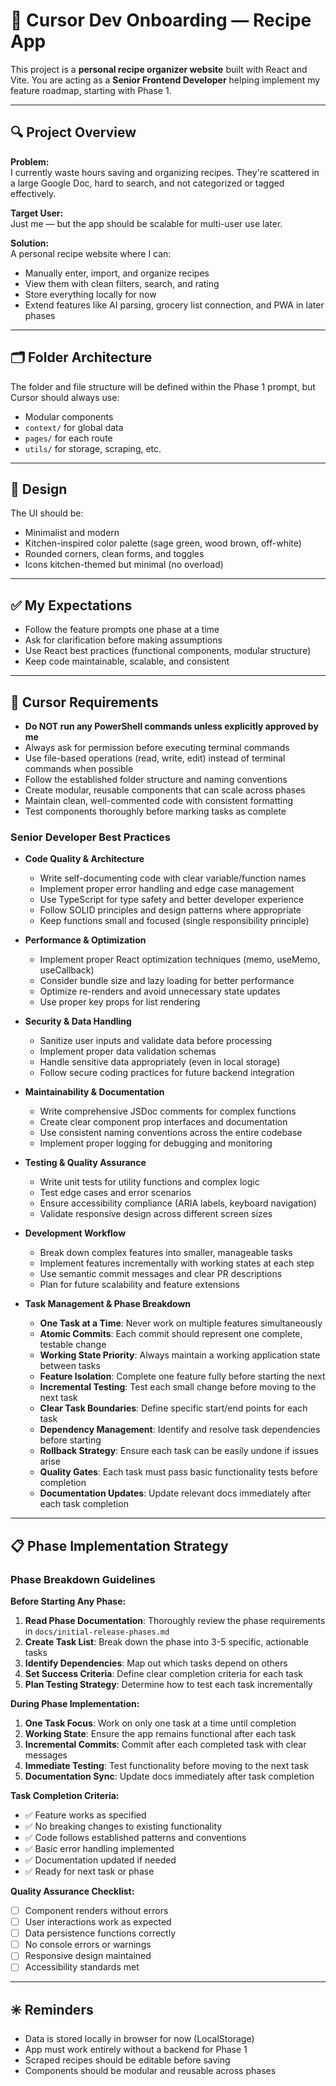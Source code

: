 # 🧠 Cursor Dev Onboarding — Recipe App

This project is a **personal recipe organizer website** built with React and Vite. You are acting as a **Senior Frontend Developer** helping implement my feature roadmap, starting with Phase 1.

---

## 🔍 Project Overview

**Problem:**  
I currently waste hours saving and organizing recipes. They're scattered in a large Google Doc, hard to search, and not categorized or tagged effectively.

**Target User:**  
Just me — but the app should be scalable for multi-user use later.

**Solution:**  
A personal recipe website where I can:
- Manually enter, import, and organize recipes
- View them with clean filters, search, and rating
- Store everything locally for now
- Extend features like AI parsing, grocery list connection, and PWA in later phases

---

## 🗂️ Folder Architecture

The folder and file structure will be defined within the Phase 1 prompt, but Cursor should always use:
- Modular components
- `context/` for global data
- `pages/` for each route
- `utils/` for storage, scraping, etc.

---

## 🎨 Design

The UI should be:
- Minimalist and modern
- Kitchen-inspired color palette (sage green, wood brown, off-white)
- Rounded corners, clean forms, and toggles
- Icons kitchen-themed but minimal (no overload)

---

## ✅ My Expectations

- Follow the feature prompts one phase at a time
- Ask for clarification before making assumptions
- Use React best practices (functional components, modular structure)
- Keep code maintainable, scalable, and consistent

---

## 🤖 Cursor Requirements

- **Do NOT run any PowerShell commands unless explicitly approved by me**
- Always ask for permission before executing terminal commands
- Use file-based operations (read, write, edit) instead of terminal commands when possible
- Follow the established folder structure and naming conventions
- Create modular, reusable components that can scale across phases
- Maintain clean, well-commented code with consistent formatting
- Test components thoroughly before marking tasks as complete

### Senior Developer Best Practices

- **Code Quality & Architecture**
  - Write self-documenting code with clear variable/function names
  - Implement proper error handling and edge case management
  - Use TypeScript for type safety and better developer experience
  - Follow SOLID principles and design patterns where appropriate
  - Keep functions small and focused (single responsibility principle)

- **Performance & Optimization**
  - Implement proper React optimization techniques (memo, useMemo, useCallback)
  - Consider bundle size and lazy loading for better performance
  - Optimize re-renders and avoid unnecessary state updates
  - Use proper key props for list rendering

- **Security & Data Handling**
  - Sanitize user inputs and validate data before processing
  - Implement proper data validation schemas
  - Handle sensitive data appropriately (even in local storage)
  - Follow secure coding practices for future backend integration

- **Maintainability & Documentation**
  - Write comprehensive JSDoc comments for complex functions
  - Create clear component prop interfaces and documentation
  - Use consistent naming conventions across the entire codebase
  - Implement proper logging for debugging and monitoring

- **Testing & Quality Assurance**
  - Write unit tests for utility functions and complex logic
  - Test edge cases and error scenarios
  - Ensure accessibility compliance (ARIA labels, keyboard navigation)
  - Validate responsive design across different screen sizes

- **Development Workflow**
  - Break down complex features into smaller, manageable tasks
  - Implement features incrementally with working states at each step
  - Use semantic commit messages and clear PR descriptions
  - Plan for future scalability and feature extensions

- **Task Management & Phase Breakdown**
  - **One Task at a Time**: Never work on multiple features simultaneously
  - **Atomic Commits**: Each commit should represent one complete, testable change
  - **Working State Priority**: Always maintain a working application state between tasks
  - **Feature Isolation**: Complete one feature fully before starting the next
  - **Incremental Testing**: Test each small change before moving to the next task
  - **Clear Task Boundaries**: Define specific start/end points for each task
  - **Dependency Management**: Identify and resolve task dependencies before starting
  - **Rollback Strategy**: Ensure each task can be easily undone if issues arise
  - **Quality Gates**: Each task must pass basic functionality tests before completion
  - **Documentation Updates**: Update relevant docs immediately after each task completion

---

## 📋 Phase Implementation Strategy

### Phase Breakdown Guidelines

**Before Starting Any Phase:**
1. **Read Phase Documentation**: Thoroughly review the phase requirements in `docs/initial-release-phases.md`
2. **Create Task List**: Break down the phase into 3-5 specific, actionable tasks
3. **Identify Dependencies**: Map out which tasks depend on others
4. **Set Success Criteria**: Define clear completion criteria for each task
5. **Plan Testing Strategy**: Determine how to test each task incrementally

**During Phase Implementation:**
1. **One Task Focus**: Work on only one task at a time until completion
2. **Working State**: Ensure the app remains functional after each task
3. **Incremental Commits**: Commit after each completed task with clear messages
4. **Immediate Testing**: Test functionality before moving to the next task
5. **Documentation Sync**: Update docs immediately after task completion

**Task Completion Criteria:**
- ✅ Feature works as specified
- ✅ No breaking changes to existing functionality
- ✅ Code follows established patterns and conventions
- ✅ Basic error handling implemented
- ✅ Documentation updated if needed
- ✅ Ready for next task or phase

**Quality Assurance Checklist:**
- [ ] Component renders without errors
- [ ] User interactions work as expected
- [ ] Data persistence functions correctly
- [ ] No console errors or warnings
- [ ] Responsive design maintained
- [ ] Accessibility standards met

---

## ✳️ Reminders

- Data is stored locally in browser for now (LocalStorage)
- App must work entirely without a backend for Phase 1
- Scraped recipes should be editable before saving
- Components should be modular and reusable across phases
